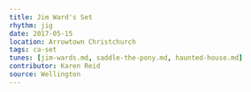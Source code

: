 ```yaml
---
title: Jim Ward's Set
rhythm: jig
date: 2017-05-15
location: Arrowtown Christchurch
tags: ca-set
tunes: [jim-wards.md, saddle-the-pony.md, haunted-house.md]
contributor: Karen Reid
source: Wellington
---
```

